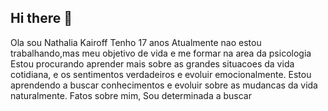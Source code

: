 ## Hi there 👋

  Ola sou Nathalia Kairoff 
  Tenho 17 anos 
  Atualmente nao estou trabalhando,mas meu objetivo de vida e me formar na area da psicologia 
  Estou procurando aprender mais sobre as grandes situacoes da vida cotidiana, e os sentimentos verdadeiros e evoluir emocionalmente.
  Estou aprendendo a buscar conhecimentos e evoluir sobre as mudancas da vida naturalmente.
  Fatos sobre mim, Sou determinada a buscar 
  

  
